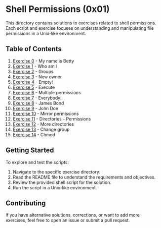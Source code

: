 # Shell Permissions (0x01)

This directory contains solutions to exercises related to shell permissions. Each script and exercise focuses on understanding and manipulating file permissions in a Unix-like environment.

## Table of Contents

1. [Exercise 0](./0-my_name_is_betty/) - My name is Betty
2. [Exercise 1](./1-who_am_i/) - Who am I
3. [Exercise 2](./2-groups/) - Groups
4. [Exercise 3](./3-new_owner/) - New owner
5. [Exercise 4](./4-empty/) - Empty!
6. [Exercise 5](./5-execute/) - Execute
7. [Exercise 6](./6-multiple_permissions/) - Multiple permissions
8. [Exercise 7](./7-everybody/) - Everybody!
9. [Exercise 8](./8-James_Bond/) - James Bond
10. [Exercise 9](./9-John_Doe/) - John Doe
11. [Exercise 10](./10-mirror_permissions/) - Mirror permissions
12. [Exercise 11](./11-directories_permissions/) - Directories - Permissions
13. [Exercise 12](./12-directory_permissions/) - More directories
14. [Exercise 13](./13-change_group/) - Change group
15. [Exercise 14](./14-chmod) - Chmod

## Getting Started

To explore and test the scripts:

1. Navigate to the specific exercise directory.
2. Read the README file to understand the requirements and objectives.
3. Review the provided shell script for the solution.
4. Run the script in a Unix-like environment.

## Contributing

If you have alternative solutions, corrections, or want to add more exercises, feel free to open an issue or submit a pull request.

